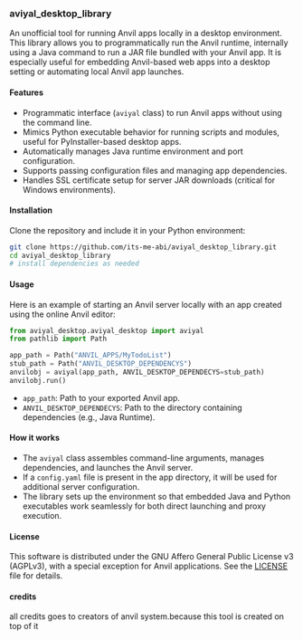 ### aviyal_desktop_library

An unofficial tool for running Anvil apps locally in a desktop environment.  
This library allows you to programmatically run the Anvil runtime, internally using a Java command to run a JAR file bundled with your Anvil app. It is especially useful for embedding Anvil-based web apps into a desktop setting or automating local Anvil app launches.

#### Features

- Programmatic interface (`aviyal` class) to run Anvil apps without using the command line.
- Mimics Python executable behavior for running scripts and modules, useful for PyInstaller-based desktop apps.
- Automatically manages Java runtime environment and port configuration.
- Supports passing configuration files and managing app dependencies.
- Handles SSL certificate setup for server JAR downloads (critical for Windows environments).

#### Installation

Clone the repository and include it in your Python environment:

```sh
git clone https://github.com/its-me-abi/aviyal_desktop_library.git
cd aviyal_desktop_library
# install dependencies as needed
```

#### Usage

Here is an example of starting an Anvil server locally with an app created using the online Anvil editor:

```python
from aviyal_desktop.aviyal_desktop import aviyal
from pathlib import Path

app_path = Path("ANVIL_APPS/MyTodoList")
stub_path = Path("ANVIL_DESKTOP_DEPENDENCYS")
anvilobj = aviyal(app_path, ANVIL_DESKTOP_DEPENDECYS=stub_path)
anvilobj.run()
```

- `app_path`: Path to your exported Anvil app.
- `ANVIL_DESKTOP_DEPENDECYS`: Path to the directory containing dependencies (e.g., Java Runtime).

#### How it works

- The `aviyal` class assembles command-line arguments, manages dependencies, and launches the Anvil server.
- If a `config.yaml` file is present in the app directory, it will be used for additional server configuration.
- The library sets up the environment so that embedded Java and Python executables work seamlessly for both direct launching and proxy execution.

#### License
This software is distributed under the GNU Affero General Public License v3 (AGPLv3), with a special exception for Anvil applications. See the [LICENSE](LICENSE) file for details.

#### credits
all credits goes to creators of anvil system.because this tool is created on top of it

